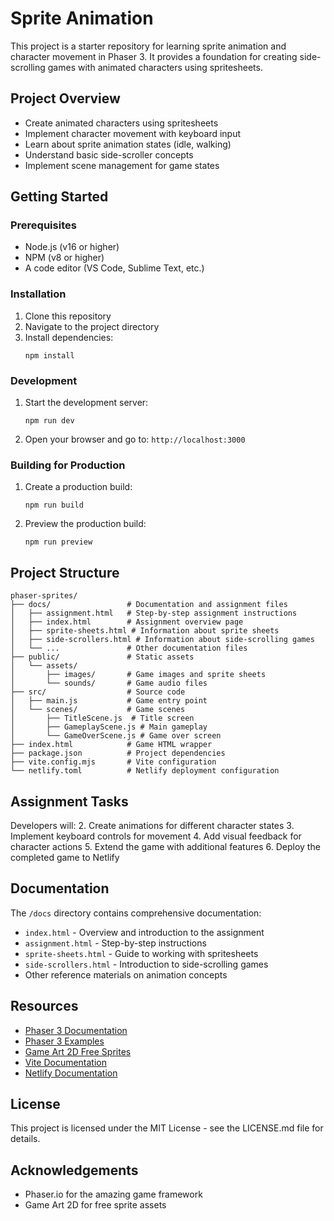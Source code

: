 # Sprite Animation

This project is a starter repository for learning sprite animation and character movement in Phaser 3. It provides a foundation for creating side-scrolling games with animated characters using spritesheets.

## Project Overview

- Create animated characters using spritesheets
- Implement character movement with keyboard input
- Learn about sprite animation states (idle, walking)
- Understand basic side-scroller concepts
- Implement scene management for game states

## Getting Started

### Prerequisites

- Node.js (v16 or higher)
- NPM (v8 or higher)
- A code editor (VS Code, Sublime Text, etc.)

### Installation

1. Clone this repository
2. Navigate to the project directory
3. Install dependencies:
   ```
   npm install
   ```

### Development

1. Start the development server:
   ```
   npm run dev
   ```
2. Open your browser and go to: `http://localhost:3000`

### Building for Production

1. Create a production build:
   ```
   npm run build
   ```
2. Preview the production build:
   ```
   npm run preview
   ```

## Project Structure

```
phaser-sprites/
├── docs/                 # Documentation and assignment files
│   ├── assignment.html   # Step-by-step assignment instructions
│   ├── index.html        # Assignment overview page
│   ├── sprite-sheets.html # Information about sprite sheets
│   ├── side-scrollers.html # Information about side-scrolling games
│   └── ...               # Other documentation files
├── public/               # Static assets
│   └── assets/
│       ├── images/       # Game images and sprite sheets
│       └── sounds/       # Game audio files
├── src/                  # Source code
│   ├── main.js           # Game entry point
│   └── scenes/           # Game scenes
│       ├── TitleScene.js  # Title screen
│       ├── GameplayScene.js # Main gameplay
│       └── GameOverScene.js # Game over screen
├── index.html            # Game HTML wrapper
├── package.json          # Project dependencies
├── vite.config.mjs       # Vite configuration
└── netlify.toml          # Netlify deployment configuration
```

## Assignment Tasks

Developers will:
2. Create animations for different character states
3. Implement keyboard controls for movement
4. Add visual feedback for character actions
5. Extend the game with additional features
6. Deploy the completed game to Netlify

## Documentation

The `/docs` directory contains comprehensive documentation:

- `index.html` - Overview and introduction to the assignment
- `assignment.html` - Step-by-step instructions
- `sprite-sheets.html` - Guide to working with spritesheets
- `side-scrollers.html` - Introduction to side-scrolling games
- Other reference materials on animation concepts

## Resources

- [Phaser 3 Documentation](https://photonstorm.github.io/phaser3-docs/)
- [Phaser 3 Examples](https://phaser.io/examples)
- [Game Art 2D Free Sprites](https://www.gameart2d.com/freebies.html)
- [Vite Documentation](https://vitejs.dev/guide/)
- [Netlify Documentation](https://docs.netlify.com/)

## License

This project is licensed under the MIT License - see the LICENSE.md file for details.

## Acknowledgements

- Phaser.io for the amazing game framework
- Game Art 2D for free sprite assets
